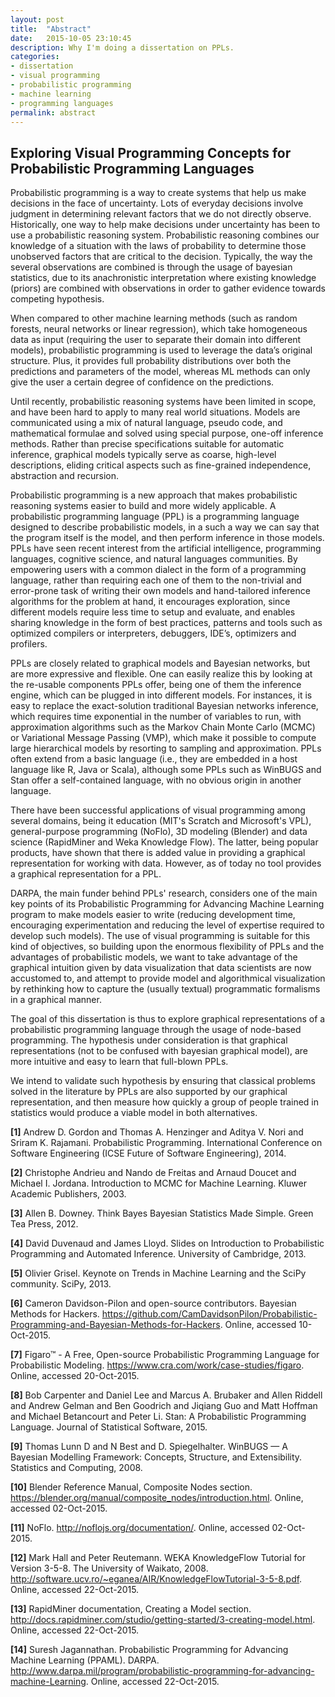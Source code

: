 ```yaml
---
layout: post
title:  "Abstract"
date:   2015-10-05 23:10:45
description: Why I'm doing a dissertation on PPLs.
categories:
- dissertation
- visual programming
- probabilistic programming
- machine learning
- programming languages
permalink: abstract
---
```


## Exploring Visual Programming Concepts for Probabilistic Programming Languages

Probabilistic programming is a way to create systems that help us make decisions in the face of uncertainty. Lots of everyday decisions involve judgment in determining relevant factors that we do not directly observe. Historically, one way to help make decisions under uncertainty has been to use a probabilistic reasoning system. Probabilistic reasoning combines our knowledge of a situation with the laws of probability to determine those unobserved factors that are critical to the decision. Typically, the way the several observations are combined is through the usage of bayesian statistics, due to its anachronistic interpretation where existing knowledge (priors) are combined with observations in order to gather evidence towards competing hypothesis.

When compared to other machine learning methods (such as random forests, neural networks or linear  regression),  which take homogeneous data as input (requiring the user to separate their domain into different models), probabilistic programming is used to leverage the data’s original structure. Plus, it provides full probability distributions over both the predictions and parameters of the model, whereas ML methods can only give the user a certain degree of confidence on the predictions.

Until recently, probabilistic reasoning systems have been limited in scope, and have been hard to apply to many real world situations. Models are communicated using a mix of natural language, pseudo code, and mathematical formulae and solved using special purpose, one-off inference methods. Rather than precise specifications suitable for automatic inference, graphical models typically serve as coarse, high-level descriptions, eliding critical aspects such as fine-grained independence, abstraction and recursion.

Probabilistic programming is a new approach that makes probabilistic reasoning systems easier to build and more widely applicable. A probabilistic programming language (PPL) is a programming language designed to describe probabilistic models, in a such a way we can say that the program itself is the model, and then perform inference in those models. PPLs have seen recent interest from the artificial intelligence, programming languages, cognitive science, and natural languages communities. By empowering users with a common dialect in the form of a programming language, rather than requiring each one of them to the non-trivial and error-prone task of writing their own models and hand-tailored inference algorithms for the problem at hand, it encourages exploration, since different models require less time to setup and evaluate, and enables sharing knowledge in the form of best practices, patterns and tools such as optimized compilers or interpreters, debuggers, IDE’s, optimizers and profilers.

PPLs are closely related to graphical models and Bayesian networks, but are more expressive and flexible. One can easily realize this by looking at the re-usable components PPLs offer, being one of them the inference engine, which can be plugged in into different models. For instances, it is easy to replace the exact-solution traditional Bayesian networks inference, which requires time exponential in the number of variables to run, with approximation algorithms such as the Markov Chain Monte Carlo (MCMC) or Variational Message Passing (VMP), which make it possible to compute large hierarchical models by resorting to sampling and approximation.
PPLs often extend from a basic language (i.e., they are embedded in a host language like R, Java or Scala), although some PPLs such as WinBUGS and Stan offer a self-contained language, with no obvious origin in another language.

There have been successful applications of visual programming among several domains, being it education (MIT's Scratch and Microsoft's VPL), general-purpose programming (NoFlo), 3D modeling (Blender) and data science (RapidMiner and Weka Knowledge Flow). The latter, being popular products, have shown that there is added value in providing a graphical representation for working with data. However, as of today no tool provides a graphical representation for a PPL.

DARPA, the main funder behind PPLs' research, considers one of the main key points of its Probabilistic Programming for Advancing Machine Learning program to make models easier to write (reducing development time, encouraging experimentation and reducing the level of expertise required to develop such models). The use of visual programming is suitable for this kind of objectives, so building upon the enormous flexibility of PPLs and the advantages of probabilistic models, we want to take advantage of the graphical intuition given by data visualization that data scientists are now accustomed to, and attempt to provide model and algorithmical visualization by rethinking how to capture the (usually textual) programmatic formalisms in a graphical manner.

The goal of this dissertation is thus to explore graphical representations of a probabilistic programming language through the usage of node-based programming. The hypothesis under consideration is that graphical representations (not to be confused with bayesian graphical model), are more intuitive and easy to learn that full-blown PPLs.

We intend to validate such hypothesis by ensuring that classical problems solved in the literature by PPLs are also supported by our graphical representation, and then measure how quickly a group of people trained in statistics would produce a viable model in both alternatives.

**[1]** Andrew D. Gordon and Thomas A. Henzinger and Aditya V. Nori and Sriram K. Rajamani. Probabilistic Programming. International Conference on Software Engineering (ICSE Future of Software Engineering), 2014.

**[2]** Christophe Andrieu and Nando de Freitas and Arnaud Doucet and Michael I. Jordana. Introduction to MCMC for Machine Learning. Kluwer Academic Publishers, 2003.

**[3]** Allen B. Downey. Think Bayes Bayesian Statistics Made Simple. Green Tea Press, 2012.

**[4]** David Duvenaud and James Lloyd. Slides on Introduction to Probabilistic Programming and Automated Inference. University of Cambridge, 2013.

**[5]** Olivier Grisel. Keynote on Trends in Machine Learning and the SciPy community. SciPy, 2013.

**[6]** Cameron Davidson-Pilon and open-source contributors. Bayesian Methods for Hackers. https://github.com/CamDavidsonPilon/Probabilistic-Programming-and-Bayesian-Methods-for-Hackers. Online, accessed 10-Oct-2015.

**[7]** Figaro™ - A Free, Open-source Probabilistic Programming Language for Probabilistic Modeling. https://www.cra.com/work/case-studies/figaro. Online, accessed 20-Oct-2015.

**[8]** Bob Carpenter and Daniel Lee and Marcus A. Brubaker and Allen Riddell and Andrew Gelman and Ben Goodrich and Jiqiang Guo and Matt Hoffman and Michael Betancourt and Peter Li. Stan: A Probabilistic Programming Language. Journal of Statistical Software, 2015.

**[9]** Thomas Lunn D and N Best and D. Spiegelhalter. WinBUGS — A Bayesian Modelling
Framework: Concepts, Structure, and Extensibility. Statistics and Computing, 2008.

**[10]** Blender Reference Manual, Composite Nodes section. https://blender.org/manual/composite_nodes/introduction.html. Online, accessed 02-Oct-2015.

**[11]** NoFlo. http://noflojs.org/documentation/. Online, accessed 02-Oct-2015.

**[12]** Mark Hall and Peter Reutemann. WEKA KnowledgeFlow Tutorial for Version 3-5-8. The University of Waikato, 2008. http://software.ucv.ro/~eganea/AIR/KnowledgeFlowTutorial-3-5-8.pdf. Online, accessed 22-Oct-2015.

**[13]** RapidMiner documentation, Creating a Model section. http://docs.rapidminer.com/studio/getting-started/3-creating-model.html. Online, accessed 22-Oct-2015.

**[14]** Suresh Jagannathan. Probabilistic Programming for Advancing Machine Learning (PPAML). DARPA. http://www.darpa.mil/program/probabilistic-programming-for-advancing-machine-Learning. Online, accessed 22-Oct-2015.
